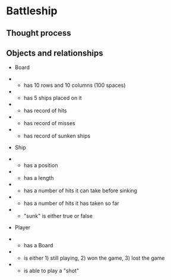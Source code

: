# Battleship

## Thought process

## Objects and relationships
- Board 
- - has 10 rows and 10 columns (100 spaces)
- - has 5 ships placed on it
- - has record of hits 
- - has record of misses
- - has record of sunken ships

- Ship
- - has a position
- - has a length
- - has a number of hits it can take before sinking
- - has a number of hits it has taken so far
- - "sunk" is either true or false

- Player
- - has a Board
- - is either 1) still playing, 2) won the game, 3) lost the game
- - is able to play a "shot"

